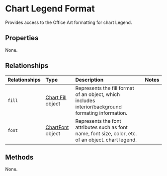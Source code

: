 # Chart Legend Format
Provides access to the Office Art formatting for chart Legend.

## Properties
None.

## Relationships

| Relationships    | Type    |Description|Notes |
|:-----------------|:--------|:----------|:-----|
| `fill`          |[Chart Fill](chartFill.md) object | Represents the fill format of an object, which includes interior/background formating information. 
| `font`          |[ChartFont](chartFont.md) object | Represents the font attributes such as font name, font size, color, etc. of an object.  chart legend.

## Methods
None.